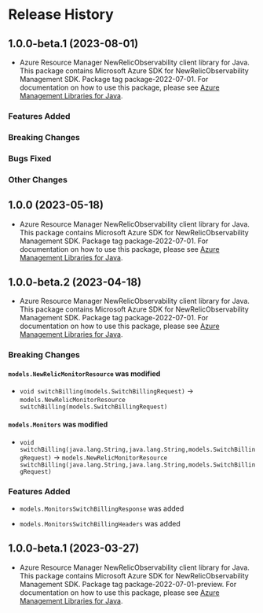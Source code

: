 # Release History

## 1.0.0-beta.1 (2023-08-01)

- Azure Resource Manager NewRelicObservability client library for Java. This package contains Microsoft Azure SDK for NewRelicObservability Management SDK.  Package tag package-2022-07-01. For documentation on how to use this package, please see [Azure Management Libraries for Java](https://aka.ms/azsdk/java/mgmt).

### Features Added

### Breaking Changes

### Bugs Fixed

### Other Changes

## 1.0.0 (2023-05-18)

- Azure Resource Manager NewRelicObservability client library for Java. This package contains Microsoft Azure SDK for NewRelicObservability Management SDK.  Package tag package-2022-07-01. For documentation on how to use this package, please see [Azure Management Libraries for Java](https://aka.ms/azsdk/java/mgmt).

## 1.0.0-beta.2 (2023-04-18)

- Azure Resource Manager NewRelicObservability client library for Java. This package contains Microsoft Azure SDK for NewRelicObservability Management SDK.  Package tag package-2022-07-01. For documentation on how to use this package, please see [Azure Management Libraries for Java](https://aka.ms/azsdk/java/mgmt).

### Breaking Changes

#### `models.NewRelicMonitorResource` was modified

* `void switchBilling(models.SwitchBillingRequest)` -> `models.NewRelicMonitorResource switchBilling(models.SwitchBillingRequest)`

#### `models.Monitors` was modified

* `void switchBilling(java.lang.String,java.lang.String,models.SwitchBillingRequest)` -> `models.NewRelicMonitorResource switchBilling(java.lang.String,java.lang.String,models.SwitchBillingRequest)`

### Features Added

* `models.MonitorsSwitchBillingResponse` was added

* `models.MonitorsSwitchBillingHeaders` was added

## 1.0.0-beta.1 (2023-03-27)

- Azure Resource Manager NewRelicObservability client library for Java. This package contains Microsoft Azure SDK for NewRelicObservability Management SDK.  Package tag package-2022-07-01-preview. For documentation on how to use this package, please see [Azure Management Libraries for Java](https://aka.ms/azsdk/java/mgmt).
